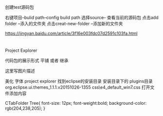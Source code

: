 
创建test源码包

右键项目–bulid path–config build path 
选择source– 查看当前的源码包 
点击add folder –添入的文件夹 
点击creat-new-folder –添加新的文件夹


https://jingyan.baidu.com/article/3f16e003fdc07d2591c103fa.html

# 
Project Explorer

代码包的展示形式 
平铺 或者 继承

这里写图片描述

美化
字体
project explorer
找到eclipse的安装目录 
安装目录下的 plugins目录 
org.eclipse.ui.themes_1.1.1.v20151026-1355 
css\e4_default_win7.css 
打开文件添加内容

CTabFolder Tree{ 
font-size: 12px; 
font-weight:bold; 
background-color: rgb(204,238,205); 
}